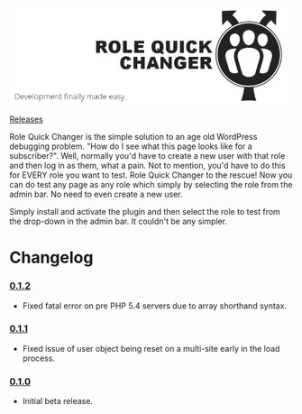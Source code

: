 ![banner](https://raw.githubusercontent.com/joelworsham/role-quick-changer/master/assets/static/banner-728x250.png)

[Releases](https://github.com/joelworsham/role-quick-changer/releases)

Role Quick Changer is the simple solution to an age old WordPress debugging problem. "How do I see what this page looks like for a subscriber?". Well, normally you'd have to create a new user with that role and then log in as them, what a pain. Not to mention, you'd have to do this for EVERY role you want to test. Role Quick Changer to the rescue! Now you can do test any page as any role which simply by selecting the role from the admin bar. No need to even create a new user.

Simply install and activate the plugin and then select the role to test from the drop-down in the admin bar. It couldn't be any simpler.

# Changelog

### [0.1.2](https://github.com/joelworsham/role-quick-changer/releases/tag/v0.1.2)
* Fixed fatal error on pre PHP 5.4 servers due to array shorthand syntax.

### [0.1.1](https://github.com/joelworsham/role-quick-changer/releases/tag/v0.1.1)
* Fixed issue of user object being reset on a multi-site early in the load process.

### [0.1.0](https://github.com/joelworsham/role-quick-changer/releases/tag/v0.1.0)
* Initial beta release.
